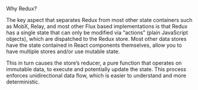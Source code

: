 Why Redux?

The key aspect that separates Redux from most other state containers such as MobX, Relay, and most other Flux based implementations is that Redux has a single state that can only be modified via “actions” (plain JavaScript objects), which are dispatched to the Redux store. Most other data stores have the state contained in React components themselves, allow you to have multiple stores and/or use mutable state.

This in turn causes the store’s reducer, a pure function that operates on immutable data, to execute and potentially update the state. 
This process enforces unidirectional data flow, which is easier to understand and more deterministic.
